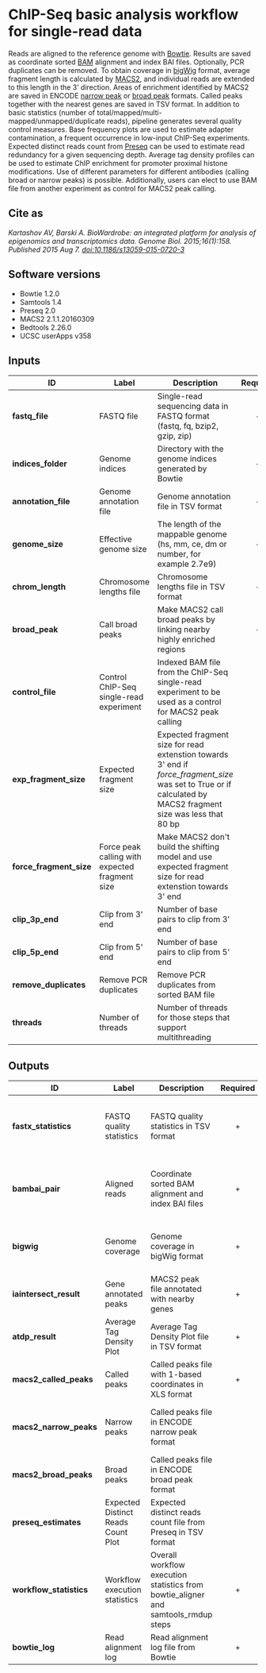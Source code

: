 # ChIP-Seq basic analysis workflow for single-read data

Reads are aligned to the reference genome with [Bowtie](http://bowtie-bio.sourceforge.net/index.shtml). Results are saved as coordinate sorted [BAM](http://samtools.github.io/hts-specs/SAMv1.pdf) alignment and index BAI files. Optionally, PCR duplicates can be removed. To obtain coverage in [bigWig](https://genome.ucsc.edu/goldenpath/help/bigWig.html) format, average fragment length is calculated by [MACS2](https://github.com/taoliu/MACS), and individual reads are extended to this length in the 3’ direction. Areas of enrichment identified by MACS2 are saved in ENCODE [narrow peak](http://genome.ucsc.edu/FAQ/FAQformat.html#format12) or [broad peak](https://genome.ucsc.edu/FAQ/FAQformat.html#format13) formats. Called peaks together with the nearest genes are saved in TSV format. In addition to basic statistics (number of total/mapped/multi-mapped/unmapped/duplicate reads), pipeline generates several quality control measures. Base frequency plots are used to estimate adapter contamination, a frequent occurrence in low-input ChIP-Seq experiments. Expected distinct reads count from [Preseq](http://smithlabresearch.org/software/preseq/) can be used to estimate read redundancy for a given sequencing depth. Average tag density profiles can be used to estimate ChIP enrichment for promoter proximal histone modifications. Use of different parameters for different antibodies (calling broad or narrow peaks) is possible. Additionally, users can elect to use BAM file from another experiment as control for MACS2 peak calling.

## Cite as

*Kartashov AV, Barski A. BioWardrobe: an integrated platform for analysis of epigenomics and transcriptomics data. Genome Biol. 2015;16(1):158. Published 2015 Aug 7. [doi:10.1186/s13059-015-0720-3](https://www.ncbi.nlm.nih.gov/pubmed/26248465)*

## Software versions

- Bowtie 1.2.0
- Samtools 1.4
- Preseq 2.0
- MACS2 2.1.1.20160309
- Bedtools 2.26.0
- UCSC userApps v358

## Inputs

| ID                        | Label                                          | Description                                                                                                                                                      | Required | Default | Upstream analyses               |
| ------------------------- | ---------------------------------------------- | ---------------------------------------------------------------------------------------------------------------------------------------------------------------- | :------: | ------- | ------------------------------- |
| **fastq\_file**           | FASTQ file                                     | Single-read sequencing data in FASTQ format (fastq, fq, bzip2, gzip, zip)                                                                                        |    +     |         |                                 |
| **indices\_folder**       | Genome indices                                 | Directory with the genome indices generated by Bowtie                                                                                                            |    +     |         | genome\_indices/bowtie\_indices |
| **annotation\_file**      | Genome annotation file                         | Genome annotation file in TSV format                                                                                                                             |    +     |         | genome\_indices/annotation      |
| **genome\_size**          | Effective genome size                          | The length of the mappable genome (hs, mm, ce, dm or number, for example 2.7e9)                                                                                  |    +     |         | genome\_indices/genome\_size    |
| **chrom\_length**         | Chromosome lengths file                        | Chromosome lengths file in TSV format                                                                                                                            |    +     |         | genome\_indices/chrom\_length   |
| **broad\_peak**           | Call broad peaks                               | Make MACS2 call broad peaks by linking nearby highly enriched regions                                                                                            |    +     |         |                                 |
| **control\_file**         | Control ChIP-Seq single-read experiment        | Indexed BAM file from the ChIP-Seq single-read experiment to be used as a control for MACS2 peak calling                                                         |          | Null    | control\_file/bambai\_pair      |
| **exp\_fragment\_size**   | Expected fragment size                         | Expected fragment size for read extenstion towards 3' end if *force\_fragment\_size* was set to True or if calculated by MACS2 fragment size was less that 80 bp |          | 150     |                                 |
| **force\_fragment\_size** | Force peak calling with expected fragment size | Make MACS2 don't build the shifting model and use expected fragment size for read extenstion towards 3' end                                                      |          | False   |                                 |
| **clip\_3p\_end**         | Clip from 3' end                               | Number of base pairs to clip from 3' end                                                                                                                         |          | 0       |                                 |
| **clip\_5p\_end**         | Clip from 5' end                               | Number of base pairs to clip from 5' end                                                                                                                         |          | 0       |                                 |
| **remove\_duplicates**    | Remove PCR duplicates                          | Remove PCR duplicates from sorted BAM file                                                                                                                       |          | False   |                                 |
| **threads**               | Number of threads                              | Number of threads for those steps that support multithreading                                                                                                    |          | 2       |                                 |


## Outputs

| ID                       | Label                              | Description                                                                          | Required | Visualization                                                      |
| ------------------------ | ---------------------------------- | ------------------------------------------------------------------------------------ | :------: | ------------------------------------------------------------------ |
| **fastx\_statistics**    | FASTQ quality statistics           | FASTQ quality statistics in TSV format                                               |    +     | *Base Frequency* and *Quality Control* plots in *QC Plots* tab     |
| **bambai\_pair**         | Aligned reads                      | Coordinate sorted BAM alignment and index BAI files                                  |    +     | *Nucleotide Sequence Alignments* track in *IGV Genome Browser* tab |
| **bigwig**               | Genome coverage                    | Genome coverage in bigWig format                                                     |    +     | *Genome Coverage* track in *IGV Genome Browser* tab                |
| **iaintersect\_result**  | Gene annotated peaks               | MACS2 peak file annotated with nearby genes                                          |    +     | *Peak Coordinates* table in *Peak Calling* tab                     |
| **atdp\_result**         | Average Tag Density Plot           | Average Tag Density Plot file in TSV format                                          |    +     | *Average Tag Density Plot* in *QC Plots* tab                       |
| **macs2\_called\_peaks** | Called peaks                       | Called peaks file with 1-based coordinates in XLS format                             |    +     |                                                                    |
| **macs2\_narrow\_peaks** | Narrow peaks                       | Called peaks file in ENCODE narrow peak format                                       |          | *Narrow peaks* track in *IGV Genome Browser* tab                   |
| **macs2\_broad\_peaks**  | Broad peaks                        | Called peaks file in ENCODE broad peak format                                        |          | *Broad peaks* track in *IGV Genome Browser* tab                    |
| **preseq\_estimates**    | Expected Distinct Reads Count Plot | Expected distinct reads count file from Preseq in TSV format                         |          | *Expected Distinct Reads Count Plot* in *QC Plots* tab             |
| **workflow\_statistics** | Workflow execution statistics      | Overall workflow execution statistics from bowtie\_aligner and samtools\_rmdup steps |    +     | *Overview* tab and experiment's preview                            |
| **bowtie\_log**          | Read alignment log                 | Read alignment log file from Bowtie                                                  |    +     |                                                                    |